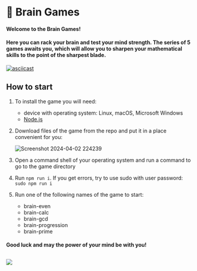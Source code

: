 # 🧠  Brain Games
#### Welcome to the Brain Games!
#### Here you can rack your brain and test your mind strength. The series of 5 games awaits you, which will allow you to sharpen your mathematical skills to the point of the sharpest blade.

[![asciicast](https://asciinema.org/a/YKZZMw0L5OnEwg0BPPwYgS4TK.svg)](https://asciinema.org/a/YKZZMw0L5OnEwg0BPPwYgS4TK)

## How to start
1. To install the game you will need:
    - device with operating system: Linux, macOS, Microsoft Windows
    - [Node.js](https://nodejs.org/en/download/package-manager)
2. Download files of the game from the repo and put it in a place convenient for you:

    ![Screenshot 2024-04-02 224239](https://github.com/AINER/frontend-project-44/assets/101467664/c71b3121-511b-4eb3-af33-de7ae82a805c)

3. Open a command shell of your operating system and run a command to go to the game directory
4. Run `npm run i`. If you get errors, try to use sudo with user password: `sudo npm run i`
5. Run one of the following names of the game to start:
   - brain-even
   - brain-calc
   - brain-gcd
   - brain-progression
   - brain-prime

 #### Good luck and may the power of your mind be with you!

##
<a href="https://codeclimate.com/github/AINER/frontend-project-44/maintainability"><img src="https://api.codeclimate.com/v1/badges/4c4556a7868c5575a7c7/maintainability" /></a>
